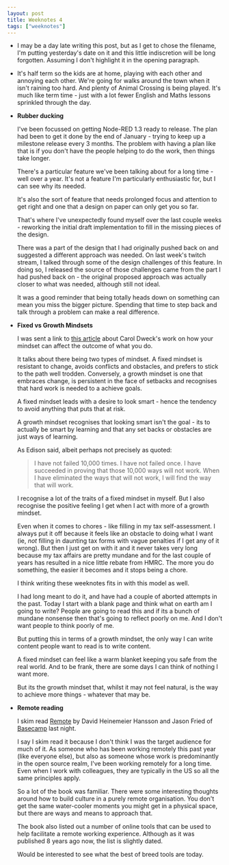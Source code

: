 ```yaml
---
layout: post
title: Weeknotes 4
tags: ["weeknotes"]
---
```


 - I may be a day late writing this post, but as I get to chose the filename,
   I'm putting yesterday's date on it and this little indiscretion will be long
   forgotten. Assuming I don't highlight it in the opening paragraph.

 - It's half term so the kids are at home, playing with each other and annoying each
   other. We're going for walks around the town when it isn't raining too hard.
   And plenty of Animal Crossing is being played. It's much like term time - just
   with a lot fewer English and Maths lessons sprinkled through the day.

 - **Rubber ducking**

   I've been focussed on getting Node-RED 1.3 ready to release. The plan had been
   to get it done by the end of January - trying to keep up a milestone release
   every 3 months. The problem with having a plan like that is if you don't have
   the people helping to do the work, then things take longer.

   There's a particular feature we've been talking about for a long time - well
   over a year. It's not a feature I'm particularly enthusiastic for, but I can
   see why its needed.

   It's also the sort of feature that needs prolonged focus and attention to get
   right and one that a design on paper can only get you so far.

   That's where I've unexpectedly found myself over the last couple weeks - reworking
   the initial draft implementation to fill in the missing pieces of the design.

   There was a part of the design that I had originally pushed back on and suggested
   a different approach was needed. On last week's twitch stream, I talked through
   some of the design challenges of this feature. In doing so, I released the source
   of those challenges came from the part I had pushed back on - the original
   proposed approach was actually closer to what was needed, although still not
   ideal.

   It was a good reminder that being totally heads down on something can mean you miss
   the bigger picture. Spending that time to step back and talk through a problem
   can make a real difference.

 - **Fixed vs Growth Mindsets**

   I was sent a link to [this article](https://www.brainpickings.org/2014/01/29/carol-dweck-mindset/) about
   Carol Dweck's work on how your mindset can affect the outcome of what you do.

   It talks about there being two types of mindset. A fixed mindset is resistant
   to change, avoids conflicts and obstacles, and prefers to stick to the path
   well trodden. Conversely, a growth mindset is one that embraces change, is persistent
   in the face of setbacks and recognises that hard work is needed to a achieve goals.

   A fixed mindset leads with a desire to look smart - hence the tendency to avoid
   anything that puts that at risk.

   A growth mindset recognises that looking smart isn't the goal - its to actually
   be smart by learning and that any set backs or obstacles are just ways of learning.

   As Edison said, albeit perhaps not precisely as quoted:

   > I have not failed 10,000 times. I have not failed once. I have succeeded in
   > proving that those 10,000 ways will not work. When I have eliminated the
   > ways that will not work, I will find the way that will work.

   I recognise a lot of the traits of a fixed mindset in myself. But I also
   recognise the positive feeling I get when I act with more of a growth mindset.

   Even when it comes to chores - like filling in my tax self-assessment. I always
   put it off because it feels like an obstacle to doing what I want (ie, *not* filling
   in daunting tax forms with vague penalties if I get any of it wrong). But then
   I just get on with it and it never takes very long because my tax affairs are
   pretty mundane and for the last couple of years has resulted in a nice little
   rebate from HMRC. The more you do something, the easier it becomes and it stops
   being a chore.

   I think writing these weeknotes fits in with this model as well.

   I had long meant to do it, and have had a couple of aborted attempts in the past.
   Today I start with a blank page and think what on earth am I going to write?
   People are going to read this and if its a bunch of mundane nonsense then that's
   going to reflect poorly on me. And I don't want people to think poorly of me.

   But putting this in terms of a growth mindset, the only way I can write content
   people want to read is to write content.

   A fixed mindset can feel like a warm blanket keeping you safe from the real world.
   And to be frank, there are some days I can think of nothing I want more.

   But its the growth mindset that, whilst it may not feel natural, is the way
   to achieve more things - whatever that may be.

 - **Remote reading**

   I skim read [Remote](https://amzn.to/3aqE8Jt) by David Heinemeier Hansson and
   Jason Fried of [Basecamp](https://basecamp.com) last night.

   I say I skim read it because I don't think I was the target audience for much
   of it. As someone who has been working remotely this past year (like everyone
   else), but also as someone whose work is predominantly in the open source realm,
   I've been working remotely for a long time. Even when I work with colleagues,
   they are typically in the US so all the same principles apply.

   So a lot of the book was familiar. There were some interesting thoughts around
   how to build culture in a purely remote organisation. You don't get the same
   water-cooler moments you might get in a physical space, but there are ways and
   means to approach that.

   The book also listed out a number of online tools that can be used to help
   facilitate a remote working experience. Although as it was published 8 years
   ago now, the list is slightly dated.

   Would be interested to see what the best of breed tools are today.





